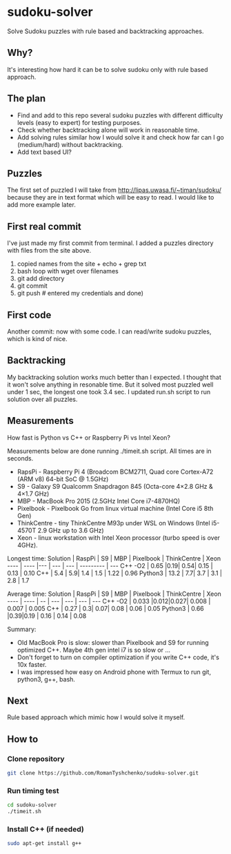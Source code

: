 # sudoku-solver
Solve Sudoku puzzles with rule based and backtracking approaches.

## Why?
It's interesting how hard it can be to solve sudoku only with rule based approach.

## The plan
- Find and add to this repo several sudoku puzzles with different difficulty levels (easy to expert) for testing purposes.
- Check whether backtracking alone will work in reasonable time.
- Add solving rules similar how I would solve it and check how far can I go (medium/hard) without backtracking.
- Add text based UI?

## Puzzles
The first set of puzzled I will take from 
http://lipas.uwasa.fi/~timan/sudoku/
because they are in text format which will be easy to read.
I would like to add more example later.

## First real commit
I've just made my first commit from terminal.
I added a puzzles directory with files from the site above.
1. copied names from the site + echo + grep txt
2. bash loop with wget over filenames
3. git add directory
4. git commit
5. git push # entered my credentials
and done)

## First code
Another commit: now with some code.
I can read/write sudoku puzzles, which is kind of nice.

## Backtracking
My backtracking solution works much better than I expected.
I thought that it won't solve anything in resonable time.
But it solved most puzzled well under 1 sec, the longest one took 3.4 sec.
I updated run.sh script to run solution over all puzzles.

## Measurements
How fast is Python vs C++ or Raspberry Pi vs Intel Xeon?

Measurements below are done running ./timeit.sh script.
All times are in seconds.

- RapsPi - Raspberry Pi 4 (Broadcom BCM2711, Quad core Cortex-A72 (ARM v8) 64-bit SoC @ 1.5GHz)
- S9 - Galaxy S9 Qualcomm Snapdragon 845 (Octa-core 4×2.8 GHz & 4×1.7 GHz)
- MBP - MacBook Pro 2015 (2.5GHz Intel Core i7-4870HQ)
- Pixelbook - Pixelbook Go from linux virtual machine (Intel Core i5 8th Gen)
- ThinkCentre - tiny ThinkCentre M93p under WSL on Windows (Intel i5-4570T 2.9 GHz up to 3.6 GHz)
- Xeon - linux workstation with Intel Xeon processor (turbo speed is over 4GHz).

Longest time:
Solution | RaspPi | S9 | MBP | Pixelbook | ThinkCentre | Xeon
----     | ----   |--- | --- | ---       | ---------   | ---
C++ -O2  | 0.65   |0.19| 0.54| 0.15      | 0.13        | 0.10
C++      | 5.4    | 5.9| 1.4 | 1.5       | 1.22        | 0.96
Python3  | 13.2   | 7.7| 3.7 | 3.1       | 2.8         | 1.7

Average time:
Solution | RaspPi  | S9 | MBP | Pixelbook | ThinkCentre |  Xeon 
----     | ----    | -- | --- | ---       | ---         | ---
C++ -O2  | 0.033  |0.012|0.027| 0.008     | 0.007       | 0.005
C++      | 0.27    | 0.3| 0.07| 0.08      | 0.06        | 0.05
Python3  | 0.66    |0.39|0.19 | 0.16      | 0.14        | 0.08

Summary:
- Old MacBook Pro is slow: slower than Pixelbook and S9 for running optimized C++. Maybe 4th gen intel i7 is so slow or ...
- Don't forget to turn on compiler optimization if you write C++ code, it's 10x faster.
- I was impressed how easy on Android phone with Termux to run git, python3, g++, bash.

## Next
Rule based approach which mimic how I would solve it myself.

## How to
### Clone repository
```bash
git clone https://github.com/RomanTyshchenko/sudoku-solver.git
```

### Run timing test
```bash
cd sudoku-solver
./timeit.sh
```

### Install C++ (if needed)
```bash
sudo apt-get install g++
```
